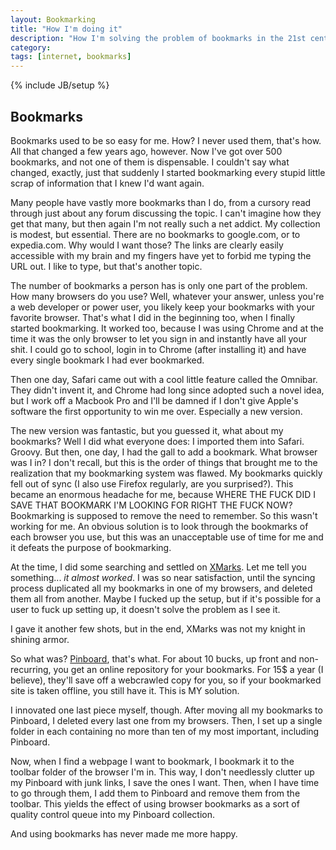 ```yaml
---
layout: Bookmarking
title: "How I'm doing it"
description: "How I'm solving the problem of bookmarks in the 21st century"
category:
tags: [internet, bookmarks]
---
```

{% include JB/setup %}

Bookmarks
---------

Bookmarks used to be so easy for me. How? I never used them, that's how. All that changed a few years ago, however. Now I've got over 500 bookmarks, and not one of them is dispensable. I couldn't say what changed, exactly, just that suddenly I started bookmarking every stupid little scrap of information that I knew I'd want again.

Many people have vastly more bookmarks than I do, from a cursory read through just about any forum discussing the topic. I can't imagine how they get that many, but then again I'm not really such a net addict. My collection is modest, but essential. There are no bookmarks to google.com, or to expedia.com. Why would I want those? The links are clearly easily accessible with my brain and my fingers have yet to forbid me typing the URL out. I like to type, but that's another topic.

The number of bookmarks a person has is only one part of the problem. How many browsers do you use? Well, whatever your answer, unless you're a web developer or power user, you likely keep your bookmarks with your favorite browser. That's what I did in the beginning too, when I finally started bookmarking. It worked too, because I was using Chrome and at the time it was the only browser to let you sign in and instantly have all your shit. I could go to school, login in to Chrome (after installing it) and have every single bookmark I had ever bookmarked.

Then one day, Safari came out with a cool little feature called the Omnibar. They didn't invent it, and Chrome had long since adopted such a novel idea, but I work off a Macbook Pro and I'll be damned if I don't give Apple's software the first opportunity to win me over. Especially a new version.

The new version was fantastic, but you guessed it, what about my bookmarks? Well I did what everyone does: I imported them into Safari. Groovy. But then, one day, I had the gall to add a bookmark. What browser was I in? I don't recall, but this is the order of things that brought me to the realization that my bookmarking system was flawed. My bookmarks quickly fell out of sync (I also use Firefox regularly, are you surprised?). This became an enormous headache for me, because WHERE THE FUCK DID I SAVE THAT BOOKMARK I'M LOOKING FOR RIGHT THE FUCK NOW? Bookmarking is supposed to remove the need to remember. So this wasn't working for me. An obvious solution is to look through the bookmarks of each browser you use, but this was an unacceptable use of time for me and it defeats the purpose of bookmarking.

At the time, I did some searching and settled on [XMarks](http://www.xmarks.com). Let me tell you something... *it almost worked*. I was so near satisfaction, until the syncing process duplicated all my bookmarks in one of my browsers, and deleted them all from another. Maybe I fucked up the setup, but if it's possible for a user to fuck up setting up, it doesn't solve the problem as I see it.

I gave it another few shots, but in the end, XMarks was not my knight in shining armor.

So what was? [Pinboard](https://pinboard.in), that's what. For about 10 bucks, up front and non-recurring, you get an online repository for your bookmarks. For 15$ a year (I believe), they'll save off a webcrawled copy for you, so if your bookmarked site is taken offline, you still have it. This is MY solution.

I innovated one last piece myself, though. After moving all my bookmarks to Pinboard, I deleted every last one from my browsers. Then, I set up a single folder in each containing no more than ten of my most important, including Pinboard.

Now, when I find a webpage I want to bookmark, I bookmark it to the toolbar folder of the browser I'm in. This way, I don't needlessly clutter up my Pinboard with junk links, I save the ones I want. Then, when I have time to go through them, I add them to Pinboard and remove them from the toolbar. This yields the effect of using browser bookmarks as a sort of quality control queue into my Pinboard collection.

And using bookmarks has never made me more happy.
